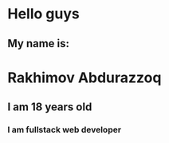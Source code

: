 # Hello guys
## My name is: 
# Rakhimov Abdurazzoq
## I am 18 years old
### I am fullstack web developer